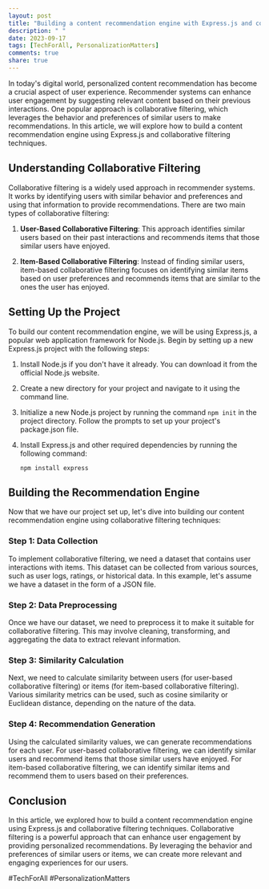 ```yaml
---
layout: post
title: "Building a content recommendation engine with Express.js and collaborative filtering techniques"
description: " "
date: 2023-09-17
tags: [TechForAll, PersonalizationMatters]
comments: true
share: true
---
```


In today's digital world, personalized content recommendation has become a crucial aspect of user experience. Recommender systems can enhance user engagement by suggesting relevant content based on their previous interactions. One popular approach is collaborative filtering, which leverages the behavior and preferences of similar users to make recommendations. In this article, we will explore how to build a content recommendation engine using Express.js and collaborative filtering techniques.

## Understanding Collaborative Filtering

Collaborative filtering is a widely used approach in recommender systems. It works by identifying users with similar behavior and preferences and using that information to provide recommendations. There are two main types of collaborative filtering:

1. **User-Based Collaborative Filtering**: This approach identifies similar users based on their past interactions and recommends items that those similar users have enjoyed.

2. **Item-Based Collaborative Filtering**: Instead of finding similar users, item-based collaborative filtering focuses on identifying similar items based on user preferences and recommends items that are similar to the ones the user has enjoyed.

## Setting Up the Project

To build our content recommendation engine, we will be using Express.js, a popular web application framework for Node.js. Begin by setting up a new Express.js project with the following steps:

1. Install Node.js if you don't have it already. You can download it from the official Node.js website.

2. Create a new directory for your project and navigate to it using the command line.

3. Initialize a new Node.js project by running the command `npm init` in the project directory. Follow the prompts to set up your project's package.json file.

4. Install Express.js and other required dependencies by running the following command:
   ```
   npm install express
   ```

## Building the Recommendation Engine

Now that we have our project set up, let's dive into building our content recommendation engine using collaborative filtering techniques:

### Step 1: Data Collection

To implement collaborative filtering, we need a dataset that contains user interactions with items. This dataset can be collected from various sources, such as user logs, ratings, or historical data. In this example, let's assume we have a dataset in the form of a JSON file.

### Step 2: Data Preprocessing

Once we have our dataset, we need to preprocess it to make it suitable for collaborative filtering. This may involve cleaning, transforming, and aggregating the data to extract relevant information.

### Step 3: Similarity Calculation

Next, we need to calculate similarity between users (for user-based collaborative filtering) or items (for item-based collaborative filtering). Various similarity metrics can be used, such as cosine similarity or Euclidean distance, depending on the nature of the data.

### Step 4: Recommendation Generation

Using the calculated similarity values, we can generate recommendations for each user. For user-based collaborative filtering, we can identify similar users and recommend items that those similar users have enjoyed. For item-based collaborative filtering, we can identify similar items and recommend them to users based on their preferences.

## Conclusion

In this article, we explored how to build a content recommendation engine using Express.js and collaborative filtering techniques. Collaborative filtering is a powerful approach that can enhance user engagement by providing personalized recommendations. By leveraging the behavior and preferences of similar users or items, we can create more relevant and engaging experiences for our users.

#TechForAll #PersonalizationMatters